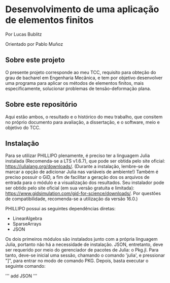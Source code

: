 # Desenvolvimento de uma aplicação de elementos finitos

Por Lucas Bublitz

Orientado por Pablo Muñoz

## Sobre este projeto

O presente projeto corresponde ao meu TCC, requisito para obteção do grau de bacharel em Engenharia Mecânica, e tem por objetivo desenvolver uma programa para aplicar os métodos de elementos finitos, mais especificamente, solucionar problemas de tensão-deformação plana.

## Sobre este repositório

Aqui estão ambos, o resultado e o histórico do meu trabalho, que consitem no próprio documento para avaliação, a dissertação, e o software, meio e objetivo do TCC.

## Instalação 

Para se utilizar PHILLIPO plenamente, é preciso ter a linguagem Julia instalada (Recomenda-se a LTS v1.6.7), que pode ser obtida pelo  site oficial: https://julialang.org/downloads/. (Durante a instalação, lembre-se de marcar a opção de adicionar Julia nas variáveis de ambiente!) Também é preciso possuir o GiD, a fim de facilitar a geração dos os arquivos de entrada para o módulo e a visualização dos resultados. Seu instalador pode ser obtido pelo site oficial (em sua versão gratuita e limitada): https://www.gidsimulation.com/gid-for-science/downloads/. Por questões de compatibilidade, recomenda-se a utilização da versão 16.0.)

PHILLIPO possui as seguintes dependências diretas:

- LinearAlgebra
- SparseArrays
- JSON

Os dois primeiros módulos são instalados junto com a própria linguagem Julia, portanto não há a necessidade de instalação. JSON, entretanto, deve ser requerido por meio do gerenciador de pacotes de Julia: o Pkg.jl. Para tanto, deve-se inicial uma sessão, chamando o comando 'julia', e pressionar "]", para entrar no modo de comando PKG. Depois, basta executar o seguinte comando:

'''
add JSON
'''